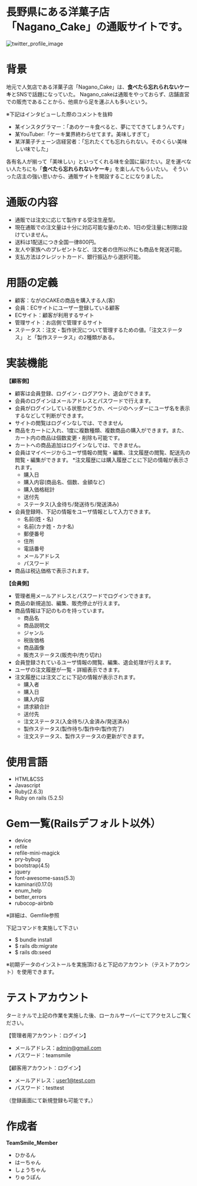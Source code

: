
# 長野県にある洋菓子店「Nagano_Cake」の通販サイトです。

![twitter_profile_image](https://user-images.githubusercontent.com/79980351/118932081-96b0fa80-b982-11eb-964a-b8b226d03b1c.png)

# 背景
地元で人気店である洋菓子店「Nagano_Cake」は、**食べたら忘れられないケーキ**とSNSで話題になっていた。
Nagano_cakeは通販をやっておらず、店舗直営での販売であることから、他県から足を運ぶ人も多いという。

※下記はインタビューした際のコメントを抜粋
* 某インスタグラマー：「あのケーキ食べると、夢にでてきてしまうんです」
* 某YouTuber:「ケーキ業界終わらせてます。美味しすぎて」
* 某洋菓子チェーン店経営者：「忘れたくても忘れられない。そのくらい美味しい味でした」

各有名人が揃って「美味しい」といってくれる味を全国に届けたい。足を運べない人たちにも「**食べたら忘れられないケーキ**」を楽しんでもらいたい。
そういった店主の強い思いから、通販サイトを開設することになりました。

# 通販の内容
* 通販では注文に応じて製作する受注生産型。
* 現在通販での注文量は十分に対応可能な量のため、1日の受注量に制限は設けていません。 
* 送料は1配送につき全国一律800円。
* 友人や家族へのプレゼントなど、注文者の住所以外にも商品を発送可能。
* 支払方法はクレジットカード、銀行振込から選択可能。

# 用語の定義
* 顧客：ながのCAKEの商品を購入する人(客)
* 会員：ECサイトにユーザー登録している顧客
* ECサイト：顧客が利用するサイト
* 管理サイト：お店側で管理するサイト
* ステータス：注文・製作状況について管理するための値。「注文ステータス」 と「製作ステータス」の2種類がある。

# 実装機能
**【顧客側】**
* 顧客は会員登録、ログイン・ログアウト、退会ができます。
* 会員のログインはメールアドレスとパスワードで行えます。
* 会員がログインしている状態かどうか、ページのヘッダーにユーザ名を表示するなどして判断ができます。
* サイトの閲覧はログインなしでは、できません
* 商品をカートに入れ、1度に複数種類、複数商品の購入ができます。また、カート内の商品は個数変更・削除も可能です。
* カートへの商品追加はログインなしでは、できません。
* 会員はマイページからユーザ情報の閲覧・編集、注文履歴の閲覧、配送先の閲覧・編集ができます。
*注文履歴には購入履歴ごとに下記の情報が表示されます。
  * 購入日
  * 購入内容(商品名、個数、金額など)
  * 購入価格総計
  * 送付先
  * ステータス(入金待ち/発送待ち/発送済み)
* 会員登録時、下記の情報をユーザ情報として入力できます。
  * 名前(姓・名)
  * 名前(カナ姓・カナ名)
  * 郵便番号
  * 住所
  * 電話番号
  * メールアドレス
  * パスワード 
* 商品は税込価格で表示されます。

**【会員側】**
* 管理者用メールアドレスとパスワードでログインできます。
* 商品の新規追加、編集、販売停止が行えます。
* 商品情報は下記のものを持っています。
  * 商品名
  * 商品説明文
  * ジャンル
  * 税抜価格
  * 商品画像
  * 販売ステータス(販売中/売り切れ)
* 会員登録されているユーザ情報の閲覧、編集、退会処理が行えます。
* ユーザの注文履歴が一覧・詳細表示できます。
* 注文履歴には注文ごとに下記の情報が表示されます。
  * 購入者
  * 購入日
  * 購入内容
  * 請求額合計
  * 送付先
  * 注文ステータス(入金待ち/入金済み/発送済み)
  * 製作ステータス(製作待ち/製作中/製作完了)
  * 注文ステータス、製作ステータスの更新ができます。

# 使用言語
* HTML&CSS
* Javascript
* Ruby(2.6.3)
* Ruby on rails (5.2.5)

# Gem一覧(Railsデフォルト以外）
* device
* refile
* refile-mini-magick
* pry-bybug
* bootstrap(4.5)
* jquery
* font-awesome-sass(5.3)
* kaminari(0.17.0)
* enum_help
* better_errors
* rubocop-airbnb

※詳細は、Gemfile参照

下記コマンドを実施して下さい
* $ bundle install
* $ rails db:migrate
* $ rails db:seed

※初期データのインストールを実施頂けると下記のアカウント（テストアカウント）を使用できます。

# テストアカウント
ターミナルで上記の作業を実施した後、ローカルサーバーにてアクセスしご覧ください。

【管理者用アカウント：ログイン】
* メールアドレス：admin@gmail.com
* パスワード：teamsmile

【顧客用アカウント：ログイン】
* メールアドレス：user1@test.com
* パスワード：testtest

（登録画面にて新規登録も可能です。）

# 作成者
**TeamSmile_Member**
* ひかるん
* はーちゃん
* しょうちゃん
* りゅうぽん
